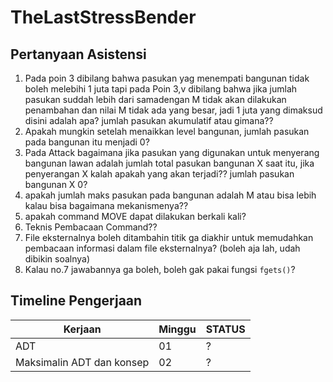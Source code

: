 # TheLastStressBender



## Pertanyaan Asistensi
1. Pada poin 3 dibilang bahwa pasukan yag menempati bangunan tidak boleh melebihi 1 juta tapi pada Poin 3,v dibilang bahwa jika jumlah pasukan suddah lebih dari samadengan M tidak akan dilakukan penambahan dan nilai M tidak ada yang besar, jadi 1 juta yang dimaksud disini adalah apa? jumlah pasukan akumulatif atau gimana??
2. Apakah mungkin setelah menaikkan level bangunan, jumlah pasukan pada bangunan itu menjadi 0?
3. Pada Attack bagaimana jika pasukan yang digunakan untuk menyerang bangunan lawan adalah jumlah total pasukan bangunan X saat itu, jika penyerangan X kalah apakah yang akan terjadi?? jumlah pasukan bangunan X 0?
4. apakah jumlah maks pasukan pada bangunan adalah M atau bisa lebih kalau bisa bagaimana mekanismenya??
5. apakah command MOVE dapat dilakukan berkali kali?
6. Teknis Pembacaan Command??
7. File eksternalnya boleh ditambahin titik ga diakhir untuk memudahkan pembacaan informasi dalam file eksternalnya? (boleh aja lah, udah dibikin soalnya)
8. Kalau no.7 jawabannya ga boleh, boleh gak pakai fungsi ```fgets()```?

## Timeline Pengerjaan

|    Kerjaan    |    Minggu     |   STATUS     |
| ------------- | ------------- | ------------ |
| ADT           | 01  |      ?       |
| Maksimalin ADT dan konsep  | 02  |      ?       |

